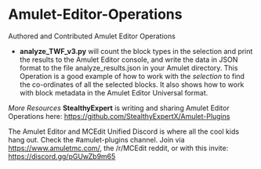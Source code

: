 # Amulet-Editor-Operations
Authored and Contributed Amulet Editor Operations

* **analyze_TWF_v3.py** will count the block types in the selection and print the results to the Amulet Editor console, and write the data in JSON format to the file analyze_results.json in your Amulet directory. This Operation is a good example of how to work with the _selection_ to find the co-ordinates of all the selected blocks. It also shows how to work with block metadata in the Amulet Editor Universal format.



_More Resources_
**StealthyExpert** is writing and sharing Amulet Editor Operations here: https://github.com/StealthyExpertX/Amulet-Plugins

The Amulet Editor and MCEdit Unified Discord is where all the cool kids hang out. Check the #amulet-plugins channel. Join via https://www.amuletmc.com/, the /r/MCEdit reddit, or with this invite: https://discord.gg/pGUwZb9m65

